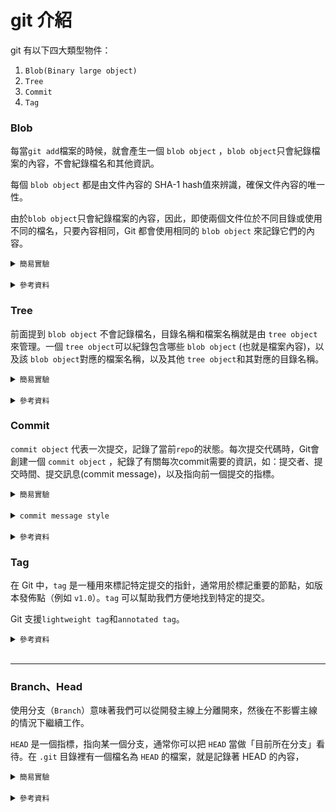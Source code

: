 # git 介紹

git 有以下四大類型物件：
1. `Blob(Binary large object)`
2. `Tree`
3. `Commit`
4. `Tag`

### Blob
每當`git add`檔案的時候，就會產生一個 `blob object` ，`blob object`只會紀錄檔案的內容，不會紀錄檔名和其他資訊。

每個 `blob object` 都是由文件內容的 SHA-1 hash值來辨識，確保文件內容的唯一性。

由於`blob object`只會紀錄檔案的內容，因此，即使兩個文件位於不同目錄或使用不同的檔名，只要內容相同，Git 都會使用相同的  `blob object` 來記錄它們的內容。

<details>
<summary> <code>簡易實驗</code></summary>

#### 建立 `blob object`
```bash
# 新增一個資料夾並初始化repo
mkdir git-test
cd git-test
git init
tree .git/object # 結果如下
```
<img src="./img/blob_init.png" style="width:200px"/>


```bash
vim main.py # 寫入一行 print('hello, world')
git add main.py
tree .git/object # 結果如下，可以看到多了一個資料夾
```
<img src="./img/blob_add_main.png" style="width:300px"/>

#### 查看 `blob object` 內容
```bash
git cat-file -t b2204a # git cat-file -t <sha-1 value>
git cat-file -p b2204a # git cat-file -p <sha-1 value>
```
<img src="./img/blob_catfile.png" style="width:300px"/>

#### 建立相同內容的文件
```bash
vim main_exp.py # 同樣寫入一行 print('hello, world')
git add main_exp.py
tree .git/object # 結果如下，並沒有多出新的東西
```
<img src="./img/blob_add_main.png" style="width:300px"/>

由此可知，即使兩個文件位於不同目錄或使用不同的檔名，只要內容相同，Git 都會使用相同的  `blob object` 來記錄它們的內容。
</details>
<br />
<details>

<summary> <code>參考資料</code></summary>

<https://medium.com/@flyotlin/%E4%BB%80%E9%BA%BC%E6%98%AFgit%E7%89%A9%E4%BB%B6-ebbeb3b22f9c>
<https://titangene.github.io/article/git--blob-object.html>

</details>

### Tree

前面提到 `blob object` 不會記錄檔名，目錄名稱和檔案名稱就是由 `tree object`來管理。一個 `tree object`可以紀錄包含哪些 `blob object` (也就是檔案內容)，以及該 `blob object`對應的檔案名稱，以及其他 `tree object`和其對應的目錄名稱。

<details>
<summary> <code>簡易實驗</code></summary>

#### 將前面 git add 的檔案提交
```bash
# in /git-test
git commit -m "init commit" 
tree .git/objects
```
<img src="./img/tree_initcommit.png" style="width:300px"/>

#### 查看 `tree object` 內容
```bash
git cat-file -t f63acd # git cat-file -t <sha-1 value>
git cat-file -p f63acd # git cat-file -p <sha-1 value>
```
<img src="./img/tree_catfile.png" style="width:300px"/>

由此可見，一個 `tree object`可以紀錄包含哪些 `blob object` (也就是檔案內容)，以及該 `blob object`對應的檔案名稱
</details>
<br />
<details>

<summary> <code>參考資料</code></summary>

<https://medium.com/@flyotlin/%E4%BB%80%E9%BA%BC%E6%98%AFgit%E7%89%A9%E4%BB%B6-ebbeb3b22f9c>
<https://titangene.github.io/article/git-tree-object.html>

</details>

### Commit
`commit object` 代表一次提交，記錄了當前`repo`的狀態。每次提交代碼時，Git會創建一個 `commit object` ，紀錄了有關每次commit需要的資訊，如：提交者、提交時間、提交訊息(commit message)，以及指向前一個提交的指標。


<details>
<summary> <code>簡易實驗</code></summary>

#### 查看 `commit object` 內容
前面介紹tree的部分，commit 之後查看`tree .git/objects` 時，有一個資料夾還沒看過內容

<img src="./img/commit_tree.jpg" style="width:300px"/>

```bash
git cat-file -t 7b47b1 # git cat-file -t <sha-1 value>
git cat-file -p 7b47b1 # git cat-file -p <sha-1 value>
```

<img src="./img/commit.png" style="width:300px"/>

這邊就可以看到，建立一個commit之後，Git確實有建立`commit object`，以及這個object裡面的內容。
</details>
<br />
<details>
<summary> <code>commit message style</code></summary>
<br />
commit message的完整格式如下：

```
type: subject

body

footer
```
#### Type
- **feat**: a new feature
- **fix**: a bug fix
- **docs**: changes to documentation
- **style**: formatting, missing semi colons, etc; no code change
- **refactor**: refactoring production code
- **test**: adding tests, refactoring test; no production code change
- **chore**: updating build tasks, package manager configs, etc; no production code change

#### Subject
Subjects should be no greater than 50 characters, should begin with a capital letter and do not end with a period.

Use an imperative tone to describe what a commit does, rather than what it did. For example, use change; not changed or changes.

#### Body
Not all commits are complex enough to warrant a body, therefore it is optional and only used when a commit requires a bit of explanation and context. Use the body to explain the what and why of a commit, not the how.

When writing a body, the blank line between the title and the body is required and you should limit the length of each line to no more than 72 characters.
#### Footer
The footer is optional and is used to reference issue tracker IDs.
</details>
<br />
<details>

<summary> <code>參考資料</code></summary>

<https://medium.com/@flyotlin/%E4%BB%80%E9%BA%BC%E6%98%AFgit%E7%89%A9%E4%BB%B6-ebbeb3b22f9c>
<https://github.com/android/architecture-samples/issues/300>
<https://git-scm.com/book/zh-tw/v2/%E4%BD%BF%E7%94%A8-Git-%E5%88%86%E6%94%AF-%E7%B0%A1%E8%BF%B0%E5%88%86%E6%94%AF>
</details>

### Tag
在 Git 中，`tag` 是一種用來標記特定提交的指針，通常用於標記重要的節點，如版本發佈點（例如 `v1.0`）。`tag` 可以幫助我們方便地找到特定的提交。

Git 支援`lightweight tag`和`annotated tag`。
<!-- <details>
<summary> <code>簡易實驗</code></summary>
</details>
<br/> -->
<details>

<summary> <code>參考資料</code></summary>

<https://medium.com/@flyotlin/%E4%BB%80%E9%BA%BC%E6%98%AFgit%E7%89%A9%E4%BB%B6-ebbeb3b22f9c>
</details>
<br />

---

### Branch、Head

使用分支（`Branch`）意味著我們可以從開發主線上分離開來，然後在不影響主線的情況下繼續工作。

`HEAD` 是一個指標，指向某一個分支，通常你可以把 `HEAD` 當做「目前所在分支」看待。在 `.git` 目錄裡有一個檔名為 `HEAD` 的檔案，就是記錄著 HEAD 的內容，
<details>
<summary> <code>簡易實驗</code></summary>

#### 查看當前`Branch`、`HEAD`
```bash
cat .git/HEAD
cat .git/refs/heads/master
```
<img src="./img/branch_current.png" style="width:300px"/>

由此可見，所謂的分支其實就是一個紀錄**某個 Commit 的 SHA-1 值**的檔案（只有 40 個字元），因此我們可以靈活地在Git上對分支進行操作（建立新分支、切換或合併分支）。

#### 切換`Branch`
```bash
git branch exp # 建立新分支
git switch exp # 切換到新分支
cat .git/HEAD
cat .git/refs/heads/exp 
```
<img src="./img/branch_switch.png" style="width:300px"/>

可以看到`HEAD`的指向改變了，由於我們尚未在`exp`這個分支上建立新的commit，因此可以發現`cat .git/refs/heads/exp`和`cat .git/refs/heads/master`印出的是同一個commit的SHA-1值。
#### 在新的`Branch`上建立commit
```bash
git add .
git commit -m "test"
cat .git/refs/heads/exp
git log --oneline
```
接著在exp這個分支上，修改任一檔案並建立commit（如下圖），可以看到`cat .git/refs/heads/exp`的值改變了，HEAD指向我們新建立的commit
 
<img src="./img/branch_switch_commit.png" style="width:300px"/>

#### detached HEAD
前面提到 `HEAD` 通常會指向當前分支，而當前分支通常會指向該分支頂端的 commit (也就是該分支最新的 commit)。不過在某些情況下，會發生 HEAD 不是指向分支，而是指向某個 commit，而這個狀態的 `HEAD` 就被稱為`detached HEAD`。

例如，若使用 `git checkout` 跳至某個過去的 commit， Git 則會提醒你正在`detached HEAD` 狀態。
```bash
# on master branch
git commit -m "test detached HEAD"
git log --oneline 
git checkout 7b47b1d # 跳回過去某個commit
```

<img src="./img/detached_HEAD.png" style="width:300px"/>

可以看到現在HEAD指向的是7b47b1d這個commit，而非指向一個分支。

若想要離開 `detached HEAD` 狀態，只需要讓HEAD再次指向分支，例如：`git switch master`。

<img src="./img/detached_HEAD_checkout.png" style="width:300px"/>


</details>
<br />
<details>
<summary> <code>參考資料</code></summary>

<https://gitbook.tw/>
<https://git-scm.com/book/zh-tw/v2/%E4%BD%BF%E7%94%A8-Git-%E5%88%86%E6%94%AF-%E7%B0%A1%E8%BF%B0%E5%88%86%E6%94%AF>
<https://titangene.github.io/article/git-detached-head.html>
</details>

<!-- ### Head
<details>
<summary> <code>簡易實驗</code></summary>
</details>
<br />
<details>
<summary> <code>參考資料</code></summary>
</details> -->

